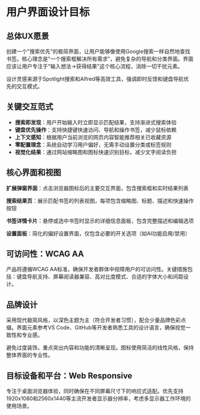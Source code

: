 # 用户界面设计目标

## 总体UX愿景

创建一个"搜索优先"的极简界面，让用户能够像使用Google搜索一样自然地查找书签。核心理念是"一个搜索框解决所有需求"，避免复杂的导航和分类界面。界面应该让用户专注于"输入想法→获得结果"这个核心流程，消除一切干扰元素。

设计灵感来源于Spotlight搜索和Alfred等高效工具，强调即时反馈和键盘导航优先的交互模式。

## 关键交互范式

- **搜索即发现**：用户开始输入时立即显示匹配结果，支持渐进式搜索体验
- **键盘优先操作**：支持快捷键快速访问、导航和操作书签，减少鼠标依赖
- **上下文感知**：根据用户当前浏览的网页内容智能推荐相关已收藏资源
- **零配置理念**：系统自动学习用户偏好，无需手动设置分类或标签规则
- **视觉化结果**：通过网站缩略图和图标快速识别目标，减少文字阅读负担

## 核心界面和视图

**扩展弹窗界面**：点击浏览器图标后的主要交互界面，包含搜索框和实时结果列表

**搜索结果页**：展示匹配书签的列表视图，每项包含缩略图、标题、描述和快速操作按钮

**书签详情卡片**：悬停或选中书签时显示的详细信息面板，包含完整描述和编辑选项

**设置面板**：简化的偏好设置界面，仅包含必要的开关选项（如AI功能启用/禁用）

## 可访问性：WCAG AA

产品将遵循WCAG AA标准，确保开发者群体中视障用户的可访问性。关键措施包括：键盘导航支持、屏幕阅读器兼容、高对比度模式、合适的字体大小和间距设计。

## 品牌设计

采用现代极简风格，以深色主题为主（符合开发者习惯），配合少量品牌色彩点缀。界面元素参考VS Code、GitHub等开发者熟悉工具的设计语言，确保视觉一致性和专业感。

避免过度装饰，重点突出内容和功能的清晰呈现。图标使用简洁的线性风格，保持整体界面的专业性。

## 目标设备和平台：Web Responsive

专注于桌面浏览器体验，同时确保在不同屏幕尺寸下的响应式适配。优先支持1920x1080和2560x1440等主流开发者显示器分辨率，考虑多显示器工作环境的使用场景。
